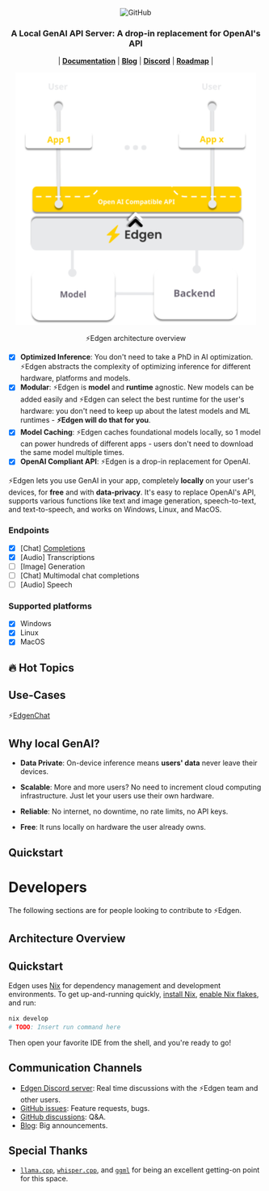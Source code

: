 <p align="center">
    <img alt="GitHub" src="https://img.shields.io/github/license/binedge/edgen">
    <!-- TODO: uncomment to show discord -->
    <!-- <img alt="Discord" src="https://img.shields.io/discord/1163068604074426408?logo=discord&label=Discord&link=https%3A%2F%2Fdiscord.gg%2FMMUcgBtV"> -->
</p>

<h3 align="center">
    A Local GenAI API Server: A drop-in replacement for OpenAI's API
</h3>

<p align="center">
    |
    <!-- TODO: add proper links -->
    <a href="https://binedge.ai"><b>Documentation</b></a> |
    <a href="https://binedge.ai"><b>Blog</b></a> |
    <a href="https://discord.gg/MMUcgBtV"><b>Discord</b></a> |
    <a href="https://github.com/orgs/binedge/projects/1/views/1"><b>Roadmap</b></a> |
</p>

<div align="center">
    <img src="docs/assets/edgen_architecture_overview.svg" alt="⚡Edgen architecture overview" height="500">
    <p align="center">⚡Edgen architecture overview</p>
</div>

- [x] **Optimized Inference**: You don't need to take a PhD in AI optimization. ⚡Edgen abstracts the complexity of optimizing inference for different hardware, platforms and models.
- [x] **Modular**: ⚡Edgen is **model** and **runtime** agnostic. New models can be added easily and ⚡Edgen can select the best runtime for the user's hardware: you don't need to keep up about the latest models and ML runtimes - **⚡Edgen will do that for you**.
- [x] **Model Caching**: ⚡Edgen caches foundational models locally, so 1 model can power hundreds of different apps - users don't need to download the same model multiple times.
- [x] **OpenAI Compliant API**: ⚡Edgen is a drop-in replacement for OpenAI.

⚡Edgen lets you use GenAI in your app, completely **locally** on your user's devices, for **free** and with **data-privacy**. It's easy to replace OpenAI's API, supports various functions like text and image generation, speech-to-text, and text-to-speech, and works on Windows, Linux, and MacOS.

### Endpoints

- [x] \[Chat\] [Completions](https://docs.edgen.co)
- [x] \[Audio\] Transcriptions
- [ ] \[Image\] Generation
- [ ] \[Chat\] Multimodal chat completions
- [ ] \[Audio\] Speech

### Supported platforms

- [x] Windows
- [x] Linux
- [x] MacOS

## 🔥 Hot Topics

## Use-Cases

⚡[EdgenChat](https://chat.edgen.co)

<!-- TODO: add Edgen-Desk demo -->
<!-- <figure>
    <img src="image_path_or_URL" alt="Alt Text">
    <figcaption>Edgen-Desk, an app made with Edgen</figcaption>
</figure> -->

## Why local GenAI?

- **Data Private**: On-device inference means **users' data** never leave their devices.

- **Scalable**: More and more users? No need to increment cloud computing infrastructure. Just let your users use their own hardware.

- **Reliable**: No internet, no downtime, no rate limits, no API keys.

- **Free**: It runs locally on hardware the user already owns.

## Quickstart

# Developers

The following sections are for people looking to contribute to ⚡Edgen.

## Architecture Overview

## Quickstart

Edgen uses [Nix](https://nixos.org/) for dependency management and development environments.
To get up-and-running quickly, [install Nix](https://nixos.org/download.html),
[enable Nix flakes](https://nixos.wiki/wiki/Flakes), and run:

```bash
nix develop
# TODO: Insert run command here
```

Then open your favorite IDE from the shell, and you're ready to go!

## Communication Channels

- [Edgen Discord server](https://discord.gg/MMUcgBtV): Real time discussions with the ⚡Edgen team and other users.
- [GitHub issues](https://github.com/binedge/edgen/issues): Feature requests, bugs.
- [GitHub discussions](https://github.com/binedge/edgen/discussions/): Q&A.
- [Blog](https://binedge.ai): Big announcements.

## Special Thanks

- [`llama.cpp`](https://github.com/ggerganov/llama.cpp/tree/master),
  [`whisper.cpp`](https://github.com/ggerganov/whisper.cpp), and [`ggml`](https://github.com/ggerganov/ggml) for being
  an excellent getting-on point for this space.
